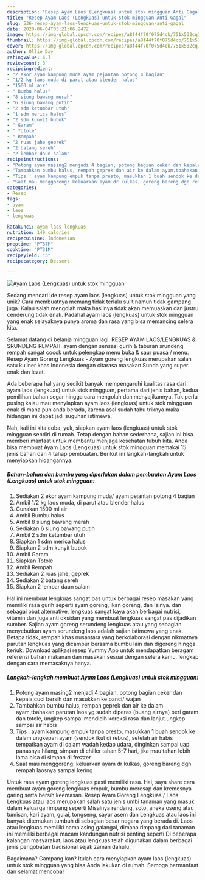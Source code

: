 ```yaml
---
description: "Resep Ayam Laos (Lengkuas) untuk stok mingguan Anti Gagal"
title: "Resep Ayam Laos (Lengkuas) untuk stok mingguan Anti Gagal"
slug: 536-resep-ayam-laos-lengkuas-untuk-stok-mingguan-anti-gagal
date: 2020-06-04T03:21:06.247Z
image: https://img-global.cpcdn.com/recipes/a8f44f70f075d4cb/751x532cq70/ayam-laos-lengkuas-untuk-stok-mingguan-foto-resep-utama.jpg
thumbnail: https://img-global.cpcdn.com/recipes/a8f44f70f075d4cb/751x532cq70/ayam-laos-lengkuas-untuk-stok-mingguan-foto-resep-utama.jpg
cover: https://img-global.cpcdn.com/recipes/a8f44f70f075d4cb/751x532cq70/ayam-laos-lengkuas-untuk-stok-mingguan-foto-resep-utama.jpg
author: Ollie Day
ratingvalue: 4.1
reviewcount: 8
recipeingredient:
- "2 ekor ayam kampung muda ayam pejantan potong 4 bagian"
- "1/2 kg laos muda di parut atau blender halus"
- "1500 ml air"
- " Bumbu halus"
- "8 siung bawang merah"
- "6 siung bawang putih"
- "2 sdm ketumbar utuh"
- "1 sdm merica halus"
- "2 sdm kunyit bubuk"
- " Garam"
- " Totole"
- " Rempah"
- "2 ruas jahe geprek"
- "2 batang sereh"
- "2 lembar daun salam"
recipeinstructions:
- "Potong ayam masing2 menjadi 4 bagian, potong bagian ceker dan kepala,cuci bersih dan masukkan ke panci/ wajan"
- "Tambahkan bumbu halus, rempah geprek dan air ke dalam ayam,tbahakan parutan laos yg sudah diperas (buang airnya) beri garam dan totole, ungkep sampai mendidih koreksi rasa dan lanjut ungkep sampai air habis"
- "Tips : ayam kampung empuk tanpa presto, masukkan 1 buah sendok ke dalam ungkepan ayam (sendok ikut di rebus), setelah air habis tempatkan ayam di dalam wadah kedap udara, dinginkan sampai uap panasnya hilang, simpan di chiller tahan 5-7 hari, jika mau tahan lebih lama bisa di simpan di frezzer"
- "Saat mau menggoreng: keluarkan ayam dr kulkas, goreng bareng dgn rempah laosnya sampai kering"
categories:
- Resep
tags:
- ayam
- laos
- lengkuas

katakunci: ayam laos lengkuas 
nutrition: 149 calories
recipecuisine: Indonesian
preptime: "PT37M"
cooktime: "PT31M"
recipeyield: "3"
recipecategory: Dessert

---
```



![Ayam Laos (Lengkuas) untuk stok mingguan](https://img-global.cpcdn.com/recipes/a8f44f70f075d4cb/751x532cq70/ayam-laos-lengkuas-untuk-stok-mingguan-foto-resep-utama.jpg)

Sedang mencari ide resep ayam laos (lengkuas) untuk stok mingguan yang unik? Cara membuatnya memang tidak terlalu sulit namun tidak gampang juga. Kalau salah mengolah maka hasilnya tidak akan memuaskan dan justru cenderung tidak enak. Padahal ayam laos (lengkuas) untuk stok mingguan yang enak selayaknya punya aroma dan rasa yang bisa memancing selera kita.

Selamat datang di belanja mingguan lagi. RESEP AYAM LAOS/LENGKUAS &amp; SRUNDENG REMPAH. ayam dengan sensasi gurih &amp; taburan srundeng rempah sangat cocok untuk pelengkap menu buka &amp; saur puasa / menu. Resep Ayam Goreng Lengkuas - Ayam goreng lengkuas merupakan salah satu kuliner khas Indonesia dengan citarasa masakan Sunda yang super enak dan lezat.

Ada beberapa hal yang sedikit banyak mempengaruhi kualitas rasa dari ayam laos (lengkuas) untuk stok mingguan, pertama dari jenis bahan, kedua pemilihan bahan segar hingga cara mengolah dan menyajikannya. Tak perlu pusing kalau mau menyiapkan ayam laos (lengkuas) untuk stok mingguan enak di mana pun anda berada, karena asal sudah tahu triknya maka hidangan ini dapat jadi suguhan istimewa.


Nah, kali ini kita coba, yuk, siapkan ayam laos (lengkuas) untuk stok mingguan sendiri di rumah. Tetap dengan bahan sederhana, sajian ini bisa memberi manfaat untuk membantu menjaga kesehatan tubuh kita. Anda bisa membuat Ayam Laos (Lengkuas) untuk stok mingguan memakai 15 jenis bahan dan 4 tahap pembuatan. Berikut ini langkah-langkah untuk menyiapkan hidangannya.

<!--inarticleads1-->

##### Bahan-bahan dan bumbu yang diperlukan dalam pembuatan Ayam Laos (Lengkuas) untuk stok mingguan:

1. Sediakan 2 ekor ayam kampung muda/ ayam pejantan potong 4 bagian
1. Ambil 1/2 kg laos muda, di parut atau blender halus
1. Gunakan 1500 ml air
1. Ambil  Bumbu halus
1. Ambil 8 siung bawang merah
1. Sediakan 6 siung bawang putih
1. Ambil 2 sdm ketumbar utuh
1. Siapkan 1 sdm merica halus
1. Siapkan 2 sdm kunyit bubuk
1. Ambil  Garam
1. Siapkan  Totole
1. Ambil  Rempah
1. Sediakan 2 ruas jahe, geprek
1. Sediakan 2 batang sereh
1. Siapkan 2 lembar daun salam


Hal ini membuat lengkuas sangat pas untuk berbagai resep masakan yang memiliki rasa gurih seperti ayam goreng, ikan goreng, dan lainya. dan sebagai obat alternative, lengkuas sangat kaya akan berbagai nutrisi, vitamin dan juga anti oksidan yang membuat lengkuas sangat pas dijadikan sumber. Sajian ayam goreng serundeng lengkuas atau yang sebagian menyebutkan ayam serundeng laos adalah sajian istimewa yang enak. Betapa tidak, rempah khas nusantara yang berkolaborasi dengan nikmatnya parutan lengkuas yang dicampur bersama bumbu lain dan digoreng hingga keriuk. Download aplikasi resep Yummy App untuk mendapatkan beragam referensi bahan makanan dan masakan sesuai dengan selera kamu, lengkap dengan cara memasaknya hanya. 

<!--inarticleads2-->

##### Langkah-langkah membuat Ayam Laos (Lengkuas) untuk stok mingguan:

1. Potong ayam masing2 menjadi 4 bagian, potong bagian ceker dan kepala,cuci bersih dan masukkan ke panci/ wajan
1. Tambahkan bumbu halus, rempah geprek dan air ke dalam ayam,tbahakan parutan laos yg sudah diperas (buang airnya) beri garam dan totole, ungkep sampai mendidih koreksi rasa dan lanjut ungkep sampai air habis
1. Tips : ayam kampung empuk tanpa presto, masukkan 1 buah sendok ke dalam ungkepan ayam (sendok ikut di rebus), setelah air habis tempatkan ayam di dalam wadah kedap udara, dinginkan sampai uap panasnya hilang, simpan di chiller tahan 5-7 hari, jika mau tahan lebih lama bisa di simpan di frezzer
1. Saat mau menggoreng: keluarkan ayam dr kulkas, goreng bareng dgn rempah laosnya sampai kering


Untuk rasa ayam goreng lengkuas pasti memiliki rasa. Hai, saya share cara membuat ayam goreng lengkuas empuk, bumbu meresap dan kremesnya garing serta bersih keemasan. Resep Ayam Goreng Lengkuas / Laos. Lengkuas atau laos merupakan salah satu jenis umbi tanaman yang masuk dalam keluarga rimpang seperti Misalnya rendang, soto, aneka oseng atau tumisan, kari ayam, gulai, tongseng, sayur asem dan Lengkuas atau laos ini banyak ditemukan tumbuh di sebagian besar negara yang berada di. Laos atau lengkuas memiliki nama asing galangal, dimana rimpang dari tanaman ini memiliki berbagai macam kandungan nutrisi penting seperti Di beberapa kalangan masyarakat, laos atau lengkuas telah digunakan dalam berbagai jenis pengobatan tradisional sejak zaman dahulu. 

Bagaimana? Gampang kan? Itulah cara menyiapkan ayam laos (lengkuas) untuk stok mingguan yang bisa Anda lakukan di rumah. Semoga bermanfaat dan selamat mencoba!
